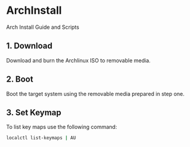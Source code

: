 # ArchInstall
Arch Install Guide and Scripts

## 1. Download 
Download and burn the Archlinux ISO to removable media.

## 2. Boot 
Boot the target system using the removable media prepared in step one.

## 3. Set Keymap

To list key maps use the following command:

```bash
localctl list-keymaps | AU
```


